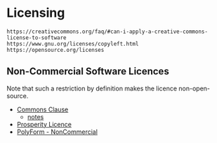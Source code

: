 # Licensing

```text
https://creativecommons.org/faq/#can-i-apply-a-creative-commons-license-to-software
https://www.gnu.org/licenses/copyleft.html
https://opensource.org/licenses
```

## Non-Commercial Software Licences

Note that such a restriction by definition makes the licence non-open-source.

- [Commons Clause](https://commonsclause.com)
  - [notes](https://www.finnegan.com/en/insights/articles/why-open-source-licenses-with-a-commons-clause-may-become-less-common.html#:~:text=The%20Commons%20Clause%20is%20a,was%20publicly%20contributed%20by%20FOSSA.)
- [Prosperity Licence](https://prosperitylicense.com/)
- [PolyForm - NonCommercial](https://polyformproject.org/licenses/noncommercial/1.0.0/)